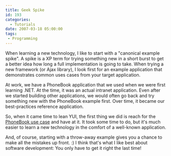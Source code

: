 ```yaml
---
title: Geek Spike
id: 193
categories:
  - Tutorials
date: 2007-03-18 05:00:00
tags:
 - Programming
---
```


When learning a new technology, I like to start with a "canonical example spike". A spike is a XP term for trying something new in a short burst to get a better idea how long a full implementation is going to take. When trying a new framework (or Ajax library), I look first for an example application that demonstrates common uses cases from your target application.

At work, we have a PhoneBook application that we used when we were first learning .NET. At the time, it was an actual intranet application. Even after we started building other applications, we would often go back and try something new with the PhoneBook example first. Over time, it became our best-practices reference application.

So, when it came time to lean YUI, the first thing we did is reach for the [PhoneBook use case](http://code.google.com/p/anvil/wiki/UseCase_PhoneBook) and have at it. It took some time to do, but it's much easier to learn a new technology in the comfort of a well-known application.

And, of course, starting with a throw-away example gives you a chance to make all the mistakes up front. :) I think that's what I like best about software development: You only have to get it right the last time!